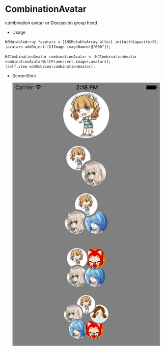 # CombinationAvatar
combination avatar or Discussion group head

* Usage

```
NSMutableArray *avatars = [[NSMutableArray alloc] initWithCapacity:0];
[avatars addObject:[UIImage imageNamed:@"000"]];

HJCombinationAvatar combinationAvatar = [HJCombinationAvatar combinationAvatarWithFrame:rect images:avatars];
[self.view addSubview:combinationAvatar];

```
    
* ScreenShot

   ![ScreenShot](ScreenShot.jpg)